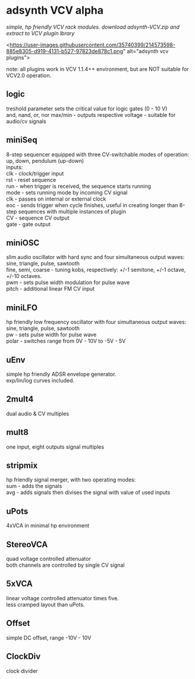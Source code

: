 # adsynth VCV alpha

 *simple, hp friendly VCV rack modules. download adsynth-VCV.zip and extract to VCV plugin lbrary*
 
 <https://user-images.githubusercontent.com/35740399/214573598-885e8305-d919-4131-b527-97823de878c1.png" alt="adsynth vcv plugins"> 
 
 note: all plugins work in VCV 1.1.4++ environment, but are NOT suitable for VCV2.0 operation.
 
## logic

treshold parameter sets the critical value for logic gates (0 - 10 V)  
and, nand, or, nor max/min - outputs respective voltage - suitable for audio/cv signals  

## miniSeq

8-step sequencer equipped with three CV-switchable modes of operation: up, down, pendulum (up-down)  
inputs:  
clk - clock/trigger input  
rst - reset sequence  
run - when trigger is received, the sequence starts running  
mode - sets running mode by incoming CV signal  
clk - passes on internal or external clock  
eoc - sends trigger when cycle finishes, useful in creating longer than 8-step sequences with multiple instances of plugin  
CV - sequence CV output  
gate - gate output

## miniOSC

slim audio oscillator with hard sync and four simultaneous output waves: sine, triangle, pulse, sawtooth  
fine, semi, coarse - tuning kobs, respectively: +/-1 semitone, +/-1 octave, +/-10 octaves.  
pwm - sets pulse width modulation for pulse wave  
pitch - additional linear FM CV input  

## miniLFO

hp friendly low frequency oscillator with four simultaneous output waves: sine, triangle, pulse, sawtooth  
pw - sets pulse width for pulse wave  
polar - switches range from 0V - 10V to -5V - 5V  

## uEnv

simple hp friendly ADSR envelope generator.  
exp/lin/log curves included.  

## 2mult4

dual audio & CV multiples  

## mult8

one input, eight outputs signal multiples  

## stripmix

hp friendly signal merger, with two operating modes:  
sum - adds the signals  
avg - adds signals then divises the signal with value of used inputs  

## uPots

4xVCA in minimal hp environment  

## StereoVCA

quad voltage controlled attenuator  
both channels are controlled by single CV signal  

## 5xVCA

linear voltage controlled attenuator times five.  
less cramped layout than uPots.  

## Offset

simple DC offset, range -10V - 10V  

## ClockDiv

clock divider  
